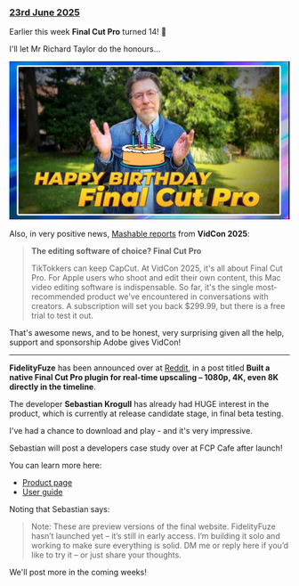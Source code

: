 ### [23rd June 2025](/news/20250623)

Earlier this week **Final Cut Pro** turned 14! 🥳

I'll let Mr Richard Taylor do the honours...

[![](/static/fcp-14th-birthday.jpg)](https://www.youtube.com/watch?v=PohWnq2u2Oo)

Also, in very positive news, [Mashable reports](https://mashable.com/article/vidcon-2025-tech-products-we-loved) from **VidCon 2025**:

> **The editing software of choice? Final Cut Pro**
>
> TikTokkers can keep CapCut. At VidCon 2025, it's all about Final Cut Pro. For Apple users who shoot and edit their own content, this Mac video editing software is indispensable. So far, it's the single most-recommended product we've encountered in conversations with creators. A subscription will set you back $299.99, but there is a free trial to test it out.

That's awesome news, and to be honest, very surprising given all the help, support and sponsorship Adobe gives VidCon!

---

**FidelityFuze** has been announced over at [Reddit](https://www.reddit.com/r/finalcutpro/comments/1lfin6y/built_a_native_final_cut_pro_plugin_for_realtime/), in a post titled **Built a native Final Cut Pro plugin for real-time upscaling – 1080p, 4K, even 8K directly in the timeline**.

The developer **Sebastian Krogull** has already had HUGE interest in the product, which is currently at release candidate stage, in final beta testing.

I've had a chance to download and play - and it's very impressive.

Sebastian will post a developers case study over at FCP Cafe after launch!

You can learn more here:

- [Product page](https://stage.fidelityfuze.com/)
- [User guide](https://stage.fidelityfuze.com/user-guide)

Noting that Sebastian says:

> Note: These are preview versions of the final website. FidelityFuze hasn’t launched yet – it’s still in early access. I’m building it solo and working to make sure everything is solid. DM me or reply here if you’d like to try it – or just share your thoughts.

We'll post more in the coming weeks!